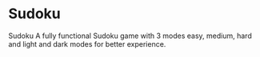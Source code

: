 # Sudoku
Sudoku A fully functional Sudoku game with 3 modes easy, medium, hard and light and dark modes for better experience.
